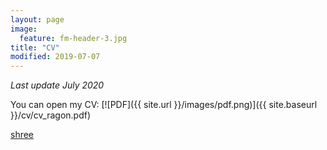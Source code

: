 ```yaml
---
layout: page
image:
  feature: fm-header-3.jpg
title: "CV"
modified: 2019-07-07
---
```


*Last update July 2020*

You can open my CV: [![PDF]({{ site.url }}/images/pdf.png)]({{ site.baseurl }}/cv/cv_ragon.pdf)

<object data="http://thearagon.github.io/thearagon.github.io/cv/cv_ragon.pdf" type="application/pdf" title="SamplePdf" width="500" height="720">
    <a href="http://thearagon.github.io/thearagon.github.io/cv/cv_ragon.pdf">shree</a> 
</object>